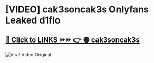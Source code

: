 
 # [VIDEO] cak3soncak3s Onlyfans Leaked d1flo

## <h2><a href="https://clipsfans.com/cak3soncak3s&ref=git">🔗 Click to LINKS ⏩⏩ 👉 🟢 cak3soncak3s </a></h2>

<a href="https://clipsfans.com/cak3soncak3s&ref=git" rel="nofollow" data-target="animated-image.originalLink"><img src="https://i.ibb.co.com/xMMVF88/686577567.gif" alt="Viral Video Original" style="max-width: 100%; display: inline-block;" data-target="animated-image.originalImage"></a>

